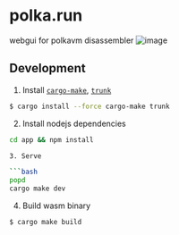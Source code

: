 # polka.run

webgui for polkavm disassembler
![image](https://github.com/rotkonetworks/polka.run/assets/15621959/8234fc88-acae-4999-8c68-5a99e0b3cc58)

## Development

1. Install [`cargo-make`], [`trunk`]

```bash
$ cargo install --force cargo-make trunk
```
2. Install nodejs dependencies

```bash
cd app && npm install

3. Serve

```bash
popd
cargo make dev
```

4. Build wasm binary

```bash
$ cargo make build
```

[leptos]: https://github.com/leptos-rs/leptos
[`leptos-query`]: https://github.com/nicoburniske/leptos_query/tree/main/examples
['leptos-use']: https://github.com/Synphonyte/leptos-use/tree/main/examples
[`cargo-make`]: https://github.com/sagiegurari/cargo-make
[`trunk`]: https://github.com/thedodd/trunk


